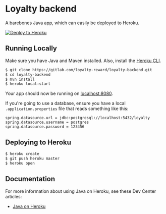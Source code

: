 # Loyalty backend

A barebones Java app, which can easily be deployed to Heroku.



[![Deploy to Heroku](https://www.herokucdn.com/deploy/button.png)](https://heroku.com/deploy)

## Running Locally

Make sure you have Java and Maven installed.  Also, install the [Heroku CLI](https://cli.heroku.com/).

```sh
$ git clone https://gitlab.com/loyalty-reward/loyalty-backend.git
$ cd loyalty-backend
$ mvn install
$ heroku local:start
```

Your app should now be running on [localhost:8080](http://localhost:8080/).

If you're going to use a database, ensure you have a local `.application.properties` file that reads something like this:

```
spring.datasource.url = jdbc:postgresql://localhost:5432/loyalty
spring.datasource.username = postgres
spring.datasource.password = 123456

```

## Deploying to Heroku

```sh
$ heroku create
$ git push heroku master
$ heroku open
```

## Documentation

For more information about using Java on Heroku, see these Dev Center articles:

- [Java on Heroku](https://devcenter.heroku.com/categories/java)
